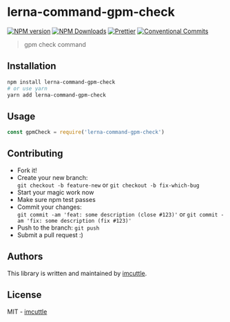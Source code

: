 # lerna-command-gpm-check

[![NPM version](https://img.shields.io/npm/v/lerna-command-gpm-check.svg?style=flat-square)](https://www.npmjs.com/package/lerna-command-gpm-check)
[![NPM Downloads](https://img.shields.io/npm/dm/lerna-command-gpm-check.svg?style=flat-square&maxAge=43200)](https://www.npmjs.com/package/lerna-command-gpm-check)
[![Prettier](https://img.shields.io/badge/code_style-prettier-ff69b4.svg?style=flat-square)](https://prettier.io/)
[![Conventional Commits](https://img.shields.io/badge/Conventional%20Commits-1.0.0-yellow.svg?style=flat-square)](https://conventionalcommits.org)

> gpm check command

## Installation

```bash
npm install lerna-command-gpm-check
# or use yarn
yarn add lerna-command-gpm-check
```

## Usage

```javascript
const gpmCheck = require('lerna-command-gpm-check')
```

## Contributing

- Fork it!
- Create your new branch:  
  `git checkout -b feature-new` or `git checkout -b fix-which-bug`
- Start your magic work now
- Make sure npm test passes
- Commit your changes:  
  `git commit -am 'feat: some description (close #123)'` or `git commit -am 'fix: some description (fix #123)'`
- Push to the branch: `git push`
- Submit a pull request :)

## Authors

This library is written and maintained by [imcuttle](mailto:imcuttle@163.com).

## License

MIT - [imcuttle](mailto:imcuttle@163.com)
